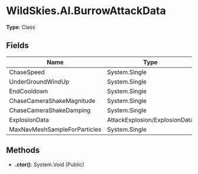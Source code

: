 ﻿# WildSkies.AI.BurrowAttackData

**Type**: Class

## Fields

| Name | Type | Access |
|------|------|--------|
| ChaseSpeed | System.Single | Public |
| UnderGroundWindUp | System.Single | Public |
| EndCooldown | System.Single | Public |
| ChaseCameraShakeMagnitude | System.Single | Public |
| ChaseCameraShakeDamping | System.Single | Public |
| ExplosionData | AttackExplosion/ExplosionData | Public |
| MaxNavMeshSampleForParticles | System.Single | Public |

## Methods

- **.ctor()**: System.Void (Public)

